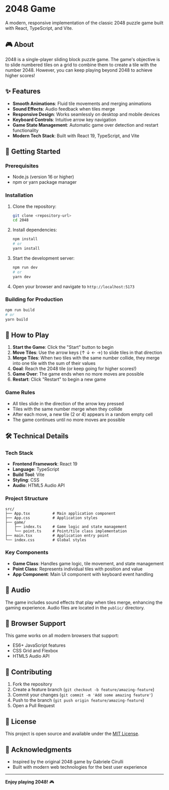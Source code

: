 # 2048 Game

A modern, responsive implementation of the classic 2048 puzzle game built with React, TypeScript, and Vite.

## 🎮 About

2048 is a single-player sliding block puzzle game. The game's objective is to slide numbered tiles on a grid to combine them to create a tile with the number 2048. However, you can keep playing beyond 2048 to achieve higher scores!

## ✨ Features

- **Smooth Animations**: Fluid tile movements and merging animations
- **Sound Effects**: Audio feedback when tiles merge
- **Responsive Design**: Works seamlessly on desktop and mobile devices
- **Keyboard Controls**: Intuitive arrow key navigation
- **Game State Management**: Automatic game over detection and restart functionality
- **Modern Tech Stack**: Built with React 19, TypeScript, and Vite

## 🚀 Getting Started

### Prerequisites

- Node.js (version 16 or higher)
- npm or yarn package manager

### Installation

1. Clone the repository:
   ```bash
   git clone <repository-url>
   cd 2048
   ```

2. Install dependencies:
   ```bash
   npm install
   # or
   yarn install
   ```

3. Start the development server:
   ```bash
   npm run dev
   # or
   yarn dev
   ```

4. Open your browser and navigate to `http://localhost:5173`

### Building for Production

```bash
npm run build
# or
yarn build
```

## 🎯 How to Play

1. **Start the Game**: Click the "Start" button to begin
2. **Move Tiles**: Use the arrow keys (↑ ↓ ← →) to slide tiles in that direction
3. **Merge Tiles**: When two tiles with the same number collide, they merge into one tile with the sum of their values
4. **Goal**: Reach the 2048 tile (or keep going for higher scores!)
5. **Game Over**: The game ends when no more moves are possible
6. **Restart**: Click "Restart" to begin a new game

### Game Rules

- All tiles slide in the direction of the arrow key pressed
- Tiles with the same number merge when they collide
- After each move, a new tile (2 or 4) appears in a random empty cell
- The game continues until no more moves are possible

## 🛠️ Technical Details

### Tech Stack

- **Frontend Framework**: React 19
- **Language**: TypeScript
- **Build Tool**: Vite
- **Styling**: CSS
- **Audio**: HTML5 Audio API

### Project Structure

```
src/
├── App.tsx          # Main application component
├── App.css          # Application styles
├── game/
│   ├── index.ts     # Game logic and state management
│   └── point.ts     # Point/tile class implementation
├── main.tsx         # Application entry point
└── index.css        # Global styles
```

### Key Components

- **Game Class**: Handles game logic, tile movement, and state management
- **Point Class**: Represents individual tiles with position and value
- **App Component**: Main UI component with keyboard event handling

## 🎵 Audio

The game includes sound effects that play when tiles merge, enhancing the gaming experience. Audio files are located in the `public/` directory.

## 📱 Browser Support

This game works on all modern browsers that support:
- ES6+ JavaScript features
- CSS Grid and Flexbox
- HTML5 Audio API

## 🤝 Contributing

1. Fork the repository
2. Create a feature branch (`git checkout -b feature/amazing-feature`)
3. Commit your changes (`git commit -m 'Add some amazing feature'`)
4. Push to the branch (`git push origin feature/amazing-feature`)
5. Open a Pull Request

## 📄 License

This project is open source and available under the [MIT License](LICENSE).

## 🙏 Acknowledgments

- Inspired by the original 2048 game by Gabriele Cirulli
- Built with modern web technologies for the best user experience

---

**Enjoy playing 2048!** 🎮

